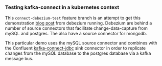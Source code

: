 ### Testing kafka-connect in a kubernetes context

This `connect-debezium-test` feature branch is an attempt to get this demonstration [blog post](http://debezium.io/blog/2017/09/25/streaming-to-another-database/) from debezium running.  Debezium are behind a number of source connectors that facilitate change-data-capture from mySQL and postgres.  The also have a source connector for mongodb.

This particular demo uses the mySQL source connector and combines with the Confluent [kafka-connect-jdbc](https://github.com/confluentinc/kafka-connect-jdbc) sink connector in order to replicate changes from the mySQL database to the postgres database via a kafka message bus.